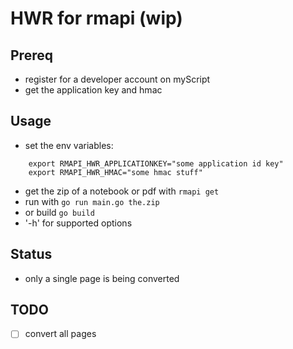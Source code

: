 # HWR for rmapi (wip)

## Prereq 

- register for a developer account on myScript
- get the application key and hmac

## Usage
- set the env variables:  
```
    export RMAPI_HWR_APPLICATIONKEY="some application id key"
    export RMAPI_HWR_HMAC="some hmac stuff"
```

- get the zip of a notebook or pdf with `rmapi get`
- run with `go run main.go the.zip`
- or build `go build`
- '-h' for supported options



## Status
- only a single page is being converted

## TODO
- [ ] convert all pages


